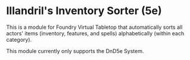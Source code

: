 # Illandril's Inventory Sorter (5e)

This is a module for Foundry Virtual Tabletop that automatically sorts all actors' items (inventory, features, and spells) alphabetically (within each category).

This module currently only supports the DnD5e System.
